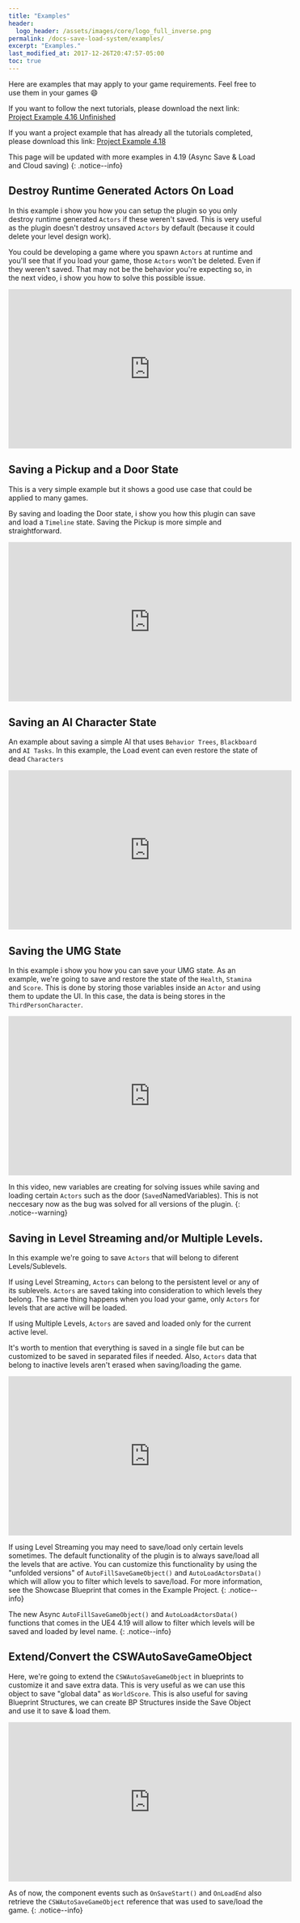 ```yaml
---
title: "Examples"
header:
  logo_header: /assets/images/core/logo_full_inverse.png
permalink: /docs-save-load-system/examples/
excerpt: "Examples."
last_modified_at: 2017-12-26T20:47:57-05:00
toc: true
---
```


Here are examples that may apply to your game requirements. Feel free to use them in your games :smile:

If you want to follow the next tutorials, please download the next link: [Project Example 4.16 Unfinished](https://www.dropbox.com/s/uym4k0soxlgoakl/AutoSaveLoadExample_TutorialPart04_4_16.zip?dl=0)

If you want a project example that has already all the tutorials completed, please download this link: [Project Example 4.18](https://www.dropbox.com/s/ev9rgckeshfgeso/CSWAutoSaveAndLoadExampleProject_v3_4.18.zip?dl=0)

This page will be updated with more examples in 4.19 (Async Save & Load and Cloud saving)
{: .notice--info}

## Destroy Runtime Generated Actors On Load

In this example i show you how you can setup the plugin so you only destroy runtime generated ```Actors``` if these weren't saved.
This is very useful as the plugin doesn't destroy unsaved ```Actors``` by default (because it could delete your level design work). 

You could be developing a game where you spawn ```Actors``` at runtime and you'll see that if you load your game, those ```Actors``` won't be deleted. Even if they weren't saved.
That may not be the behavior you're expecting so, in the next video, i show you how to solve this possible issue.

 <iframe width="560" height="315" src="https://www.youtube.com/embed/waSR2a4fyGc?rel=0&amp;showinfo=0" frameborder="0" gesture="media" allow="encrypted-media" allowfullscreen></iframe>

## Saving a Pickup and a Door State

This is a very simple example but it shows a good use case that could be applied to many games.

By saving and loading the Door state, i show you how this plugin can save and load a ```Timeline``` state. Saving the Pickup is more simple and straightforward.

<iframe width="560" height="315" src="https://www.youtube.com/embed/CreyTMUcuC0?rel=0&amp;showinfo=0" frameborder="0" gesture="media" allow="encrypted-media" allowfullscreen></iframe>

## Saving an AI Character State

An example about saving a simple AI that uses ```Behavior Trees```, ```Blackboard``` and ```AI Tasks```. In this example, the Load event can even restore the state of dead ```Characters```

<iframe width="560" height="315" src="https://www.youtube.com/embed/DTjYD4wc8bg?rel=0&amp;showinfo=0" frameborder="0" gesture="media" allow="encrypted-media" allowfullscreen></iframe>

## Saving the UMG State

In this example i show you how you can save your UMG state. As an example, we're going to save and restore the state of the ```Health```, ```Stamina``` and ```Score```.
This is done by storing those variables inside an ```Actor``` and using them to update the UI. In this case, the data is being stores in the ```ThirdPersonCharacter```.

<iframe width="560" height="315" src="https://www.youtube.com/embed/xPxkfIuQV7E?rel=0&amp;showinfo=0" frameborder="0" gesture="media" allow="encrypted-media" allowfullscreen></iframe>

In this video, new variables are creating for solving issues while saving and loading certain ```Actors``` such as the door (```Saved```NamedVariables).
This is not neccesary now as the bug was solved for all versions of the plugin.
{: .notice--warning}

## Saving in Level Streaming and/or Multiple Levels.

In this example we're going to save ```Actors``` that will belong to diferent Levels/Sublevels.

If using Level Streaming, ```Actors``` can belong to the persistent level or any of its sublevels. ```Actors``` are saved taking into consideration to which levels they belong. 
The same thing happens when you load your game, only ```Actors``` for levels that are active will be loaded.

If using Multiple Levels, ```Actors``` are saved and loaded only for the current active level.

It's worth to mention that everything is saved in a single file but can be customized to be saved in separated files if needed. Also, ```Actors``` data that belong to inactive levels aren't erased when saving/loading the game.

<iframe width="560" height="315" src="https://www.youtube.com/embed/5SDihIet2gQ?rel=0&amp;showinfo=0" frameborder="0" gesture="media" allow="encrypted-media" allowfullscreen></iframe>

If using Level Streaming you may need to save/load only certain levels sometimes. The default functionality of the plugin is to always save/load all the levels that are active.
You can customize this functionality by using the "unfolded versions" of ```AutoFillSaveGameObject()``` and ```AutoLoadActorsData()``` which will allow you to filter which levels to save/load. 
For more information, see the Showcase Blueprint that comes in the Example Project.
{: .notice--info}

The new Async ```AutoFillSaveGameObject()``` and ```AutoLoadActorsData()``` functions that comes in the UE4 4.19 will allow to filter which levels will be saved and loaded by level name.
{: .notice--info}

## Extend/Convert the CSWAutoSaveGameObject

Here, we're going to extend the ```CSWAutoSaveGameObject``` in blueprints to customize it and save extra data. This is very useful as we can use this object to save "global data" as ```WorldScore```.
This is also useful for saving Blueprint Structures, we can create BP Structures inside the Save Object and use it to save & load them.

<iframe width="560" height="315" src="https://www.youtube.com/embed/Ufzc6zB4haA?rel=0&amp;showinfo=0" frameborder="0" gesture="media" allow="encrypted-media" allowfullscreen></iframe>

As of now, the component events such as ```OnSaveStart()``` and ```OnLoadEnd``` also retrieve the ```CSWAutoSaveGameObject``` reference that was used to save/load the game.
{: .notice--info}